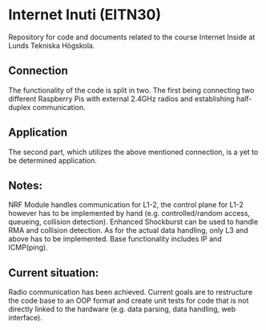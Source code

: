 # Internet Inuti (EITN30)
Repository for code and documents related to the course Internet Inside at Lunds Tekniska Högskola.

## Connection
The functionality of the code is split in two. The first being connecting two different Raspberry Pis with external 2.4GHz radios and establishing half-duplex communication.

## Application
The second part, which utilizes the above mentioned connection, is a yet to be determined application.


## Notes:
NRF Module handles communication for L1-2, the control plane for L1-2 however has to be implemented by hand (e.g. controlled/random access, queueing, collision detection). Enhanced Shockburst can be used to handle RMA and collision detection. As for the actual data handling, only L3 and above has to be implemented. Base functionality includes IP and ICMP(ping).

## Current situation:
Radio communication has been achieved. Current goals are to restructure the code base to an OOP format and create unit tests for code that is not directly linked to the hardware (e.g. data parsing, data handling, web interface).
